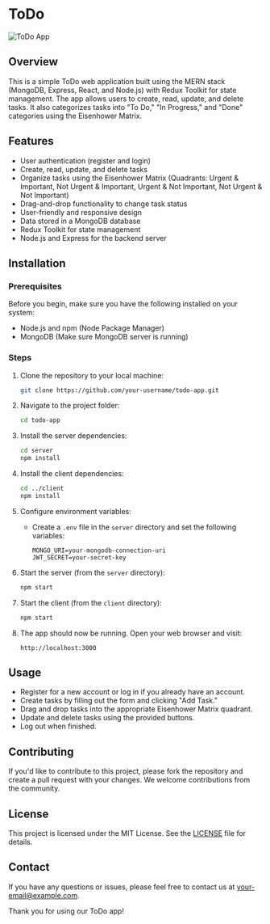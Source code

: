 # ToDo

![ToDo App](todo-app.png)

## Overview

This is a simple ToDo web application built using the MERN stack (MongoDB, Express, React, and Node.js) with Redux Toolkit for state management. The app allows users to create, read, update, and delete tasks. It also categorizes tasks into "To Do," "In Progress," and "Done" categories using the Eisenhower Matrix.

## Features

- User authentication (register and login)
- Create, read, update, and delete tasks
- Organize tasks using the Eisenhower Matrix (Quadrants: Urgent & Important, Not Urgent & Important, Urgent & Not Important, Not Urgent & Not Important)
- Drag-and-drop functionality to change task status
- User-friendly and responsive design
- Data stored in a MongoDB database
- Redux Toolkit for state management
- Node.js and Express for the backend server

## Installation

### Prerequisites

Before you begin, make sure you have the following installed on your system:

- Node.js and npm (Node Package Manager)
- MongoDB (Make sure MongoDB server is running)

### Steps

1. Clone the repository to your local machine:

   ```bash
   git clone https://github.com/your-username/todo-app.git
   ```

2. Navigate to the project folder:

   ```bash
   cd todo-app
   ```

3. Install the server dependencies:

   ```bash
   cd server
   npm install
   ```

4. Install the client dependencies:

   ```bash
   cd ../client
   npm install
   ```

5. Configure environment variables:

   - Create a `.env` file in the `server` directory and set the following variables:

     ```
     MONGO_URI=your-mongodb-connection-uri
     JWT_SECRET=your-secret-key
     ```

6. Start the server (from the `server` directory):

   ```bash
   npm start
   ```

7. Start the client (from the `client` directory):

   ```bash
   npm start
   ```

8. The app should now be running. Open your web browser and visit:

   ```
   http://localhost:3000
   ```

## Usage

- Register for a new account or log in if you already have an account.
- Create tasks by filling out the form and clicking "Add Task."
- Drag and drop tasks into the appropriate Eisenhower Matrix quadrant.
- Update and delete tasks using the provided buttons.
- Log out when finished.

## Contributing

If you'd like to contribute to this project, please fork the repository and create a pull request with your changes. We welcome contributions from the community.

## License

This project is licensed under the MIT License. See the [LICENSE](LICENSE) file for details.

## Contact

If you have any questions or issues, please feel free to contact us at [your-email@example.com](mailto:your-email@example.com).

Thank you for using our ToDo app!
